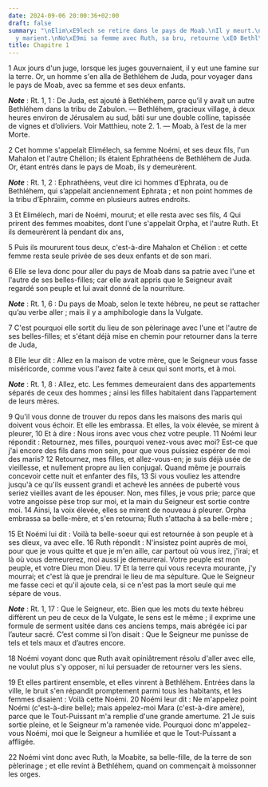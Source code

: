 ```yaml
---
date: 2024-09-06 20:00:36+02:00
draft: false
summary: "\nElim\xE9lech se retire dans le pays de Moab.\nIl y meurt.\nSes fils s\u2019\
  y marient.\nNo\xE9mi sa femme avec Ruth, sa bru, retourne \xE0 Bethl\xE9hem.\n"
title: Chapitre 1
---
```





1 Aux jours d'un juge, lorsque les juges gouvernaient, il y eut une famine sur la terre. Or, un homme s'en alla de Bethléhem de Juda, pour voyager dans le pays de Moab, avec sa femme et ses deux enfants.

***Note*** :  Rt. 1, 1 : De Juda, est ajouté à Bethléhem, parce qu’il y avait un autre Bethléhem dans la tribu de Zabulon. ― Bethléhem, gracieux village, à deux heures environ de Jérusalem au sud, bâti sur une double colline, tapissée de vignes et d’oliviers. Voir Matthieu, note 2. 1. ― Moab, à l’est de la mer Morte.

2 Cet homme s'appelait Elimélech, sa femme Noémi, et ses deux fils, l'un Mahalon et l'autre Chélion; ils étaient Ephrathéens de Bethléhem de Juda. Or, étant entrés dans le pays de Moab, ils y demeurèrent.

***Note*** :  Rt. 1, 2 : Ephrathéens, veut dire ici hommes d’Ephrata, ou de Bethléhem, qui s’appelait anciennement Ephrata ; et non point hommes de la tribu d’Ephraïm, comme en plusieurs autres endroits.


3 Et Elimélech, mari de Noémi, mourut; et elle resta avec ses fils, 4 Qui prirent des femmes moabites, dont l'une s'appelait Orpha, et l'autre Ruth. Et ils demeurèrent là pendant dix ans,

5 Puis ils moururent tous deux, c'est-à-dire Mahalon et Chélion : et cette femme resta seule privée de ses deux enfants et de son mari.


6 Elle se leva donc pour aller du pays de Moab dans sa patrie avec l'une et l'autre de ses belles-filles; car elle avait appris que le Seigneur avait regardé son peuple et lui avait donné de la nourriture.

***Note*** :  Rt. 1, 6 : Du pays de Moab, selon le texte hébreu, ne peut se rattacher qu’au verbe aller ; mais il y a amphibologie dans la Vulgate.

7 C'est pourquoi elle sortit du lieu de son pèlerinage avec l'une et l'autre de ses belles-filles; et s'étant déjà mise en chemin pour retourner dans la terre de Juda,


8 Elle leur dit : Allez en la maison de votre mère, que le Seigneur vous fasse miséricorde, comme vous l'avez faite à ceux qui sont morts, et à moi.

***Note*** :  Rt. 1, 8 : Allez, etc. Les femmes demeuraient dans des appartements séparés de ceux des hommes ; ainsi les filles habitaient dans l’appartement de leurs mères.

9 Qu'il vous donne de trouver du repos dans les maisons des maris qui doivent vous échoir. Et elle les embrassa. Et elles, la voix élevée, se mirent à pleurer, 10 Et à dire : Nous irons avec vous chez votre peuple. 11 Noémi leur répondit : Retournez, mes filles, pourquoi venez-vous avec moi? Est-ce que j'ai encore des fils dans mon sein, pour que vous puissiez espérer de moi des maris? 12 Retournez, mes filles, et allez-vous-en; je suis déjà usée de vieillesse, et nullement propre au lien conjugal. Quand même je pourrais concevoir cette nuit et enfanter des fils, 13 Si vous vouliez les attendre jusqu'à ce qu'ils eussent grandi et achevé les années de puberté vous seriez vieilles avant de les épouser. Non, mes filles, je vous prie; parce que votre angoisse pèse trop sur moi, et la main du Seigneur est sortie contre moi. 14 Ainsi, la voix élevée, elles se mirent de nouveau à pleurer. Orpha embrassa sa belle-mère, et s'en retourna; Ruth s'attacha à sa belle-mère ;


15 Et Noémi lui dit : Voilà ta belle-soeur qui est retournée à son peuple et à ses dieux, va avec elle. 16 Ruth répondit : N'insistez point auprès de moi, pour que je vous quitte et que je m'en aille, car partout où vous irez, j'irai; et là où vous demeurerez, moi aussi je demeurerai. Votre peuple est mon peuple, et votre Dieu mon Dieu. 17 Et la terre qui vous recevra mourante, j'y mourrai; et c'est là que je prendrai le lieu de ma sépulture. Que le Seigneur me fasse ceci et qu'il ajoute cela, si ce n'est pas la mort seule qui me sépare de vous.

***Note*** :  Rt. 1, 17 : Que le Seigneur, etc. Bien que les mots du texte hébreu diffèrent un peu de ceux de la Vulgate, le sens est le même ; il exprime une formule de serment usitée dans ces anciens temps, mais abrégée ici par l’auteur sacré. C’est comme si l’on disait : Que le Seigneur me punisse de tels et tels maux et d’autres encore.

18 Noémi voyant donc que Ruth avait opiniâtrement résolu d'aller avec elle, ne voulut plus s'y opposer, ni lui persuader de retourner vers les siens.


19 Et elles partirent ensemble, et elles vinrent à Bethléhem. Entrées dans la ville, le bruit s'en répandit promptement parmi tous les habitants, et les femmes disaient : Voilà cette Noémi. 20 Noémi leur dit : Ne m'appelez point Noémi (c'est-à-dire belle); mais appelez-moi Mara (c'est-à-dire amère), parce que le Tout-Puissant m'a remplie d'une grande amertume. 21 Je suis sortie pleine, et le Seigneur m'a ramenée vide. Pourquoi donc m'appelez-vous Noémi, moi que le Seigneur a humiliée et que le Tout-Puissant a affligée.


22 Noémi vint donc avec Ruth, la Moabite, sa belle-fille, de la terre de son pèlerinage ; et elle revint à Bethléhem, quand on commençait à moissonner les orges.


